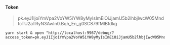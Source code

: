 #### Token

> pk.eyJ1IjoiYmVpa2VoYW5iYW8yMyIsImEiOiJjamU5b2lhbjIwcW05MndtcTU2aTRyN3AwIn0.Bqh_En_g0SC879fMlBfdkg


	yarn start & open "http://localhost:9967/debug/?access_token=pk.eyJ1IjoiYmVpa2VoYW5iYW8yMyIsImEiOiJjamU5b2lhbjIwcW05MndtcTU2aTRyN3AwIn0.Bqh_En_g0SC879fMlBfdkg"
